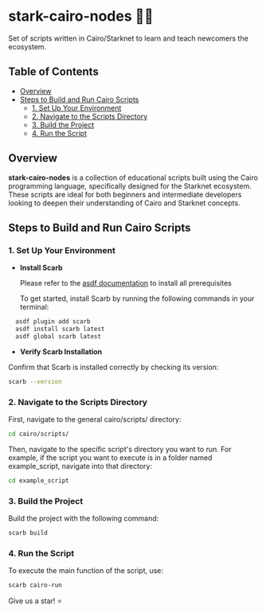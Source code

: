 # stark-cairo-nodes 🔗💡

Set of scripts written in Cairo/Starknet to learn and teach newcomers the ecosystem.

## Table of Contents
- [Overview](#overview)
- [Steps to Build and Run Cairo Scripts](#steps-to-build-and-run-cairo-scripts)
  - [1. Set Up Your Environment](#1-set-up-your-environment)
  - [2. Navigate to the Scripts Directory](#2-navigate-to-the-scripts-directory)
  - [3. Build the Project](#3-build-the-project)
  - [4. Run the Script](#4-run-the-script)
## Overview

**stark-cairo-nodes** is a collection of educational scripts built using the Cairo programming language, specifically designed for the Starknet ecosystem. These scripts are ideal for both beginners and intermediate developers looking to deepen their understanding of Cairo and Starknet concepts.

## Steps to Build and Run Cairo Scripts

### 1. **Set Up Your Environment**

- **Install Scarb**

  Please refer to the [asdf documentation](https://asdf-vm.com/guide/getting-started.html) to install all prerequisites

  To get started, install Scarb by running the following commands in your terminal:

```bash
  asdf plugin add scarb
  asdf install scarb latest
  asdf global scarb latest
```

- **Verify Scarb Installation**

Confirm that Scarb is installed correctly by checking its version:

```bash
scarb --version
```

### 2. **Navigate to the Scripts Directory**

First, navigate to the general cairo/scripts/ directory:

```bash
cd cairo/scripts/
```

Then, navigate to the specific script's directory you want to run. For example, if the script you want to execute is in a folder named example_script, navigate into that directory:

```bash
cd example_script
```

### 3. **Build the Project**

Build the project with the following command:

```bash
scarb build
```

### 4. **Run the Script**

To execute the main function of the script, use:

```bash
scarb cairo-run
```

Give us a star! ⭐
